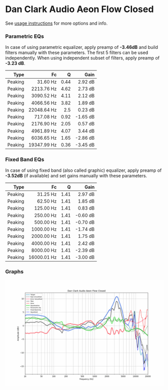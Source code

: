 # Dan Clark Audio Aeon Flow Closed
See [usage instructions](https://github.com/jaakkopasanen/AutoEq#usage) for more options and info.

### Parametric EQs
In case of using parametric equalizer, apply preamp of **-3.46dB** and build filters manually
with these parameters. The first 5 filters can be used independently.
When using independent subset of filters, apply preamp of **-3.23 dB**.

| Type    | Fc          |    Q | Gain     |
|--------:|------------:|-----:|---------:|
| Peaking | 31.60 Hz    | 0.44 | 2.92 dB  |
| Peaking | 2213.76 Hz  | 4.62 | 2.73 dB  |
| Peaking | 3090.52 Hz  | 4.11 | 2.12 dB  |
| Peaking | 4066.56 Hz  | 3.82 | 1.89 dB  |
| Peaking | 22048.64 Hz | 2.5  | 0.23 dB  |
| Peaking | 717.08 Hz   | 0.92 | -1.65 dB |
| Peaking | 2176.90 Hz  | 2.05 | 0.57 dB  |
| Peaking | 4961.89 Hz  | 4.07 | 3.44 dB  |
| Peaking | 6036.65 Hz  | 1.65 | -2.86 dB |
| Peaking | 19347.99 Hz | 0.36 | -3.45 dB |

### Fixed Band EQs
In case of using fixed band (also called graphic) equalizer, apply preamp of **-3.52dB**
(if available) and set gains manually with these parameters.

| Type    | Fc          |    Q | Gain     |
|--------:|------------:|-----:|---------:|
| Peaking | 31.25 Hz    | 1.41 | 2.97 dB  |
| Peaking | 62.50 Hz    | 1.41 | 1.85 dB  |
| Peaking | 125.00 Hz   | 1.41 | 0.83 dB  |
| Peaking | 250.00 Hz   | 1.41 | -0.60 dB |
| Peaking | 500.00 Hz   | 1.41 | -0.70 dB |
| Peaking | 1000.00 Hz  | 1.41 | -1.74 dB |
| Peaking | 2000.00 Hz  | 1.41 | 1.75 dB  |
| Peaking | 4000.00 Hz  | 1.41 | 2.42 dB  |
| Peaking | 8000.00 Hz  | 1.41 | -2.39 dB |
| Peaking | 16000.01 Hz | 1.41 | -3.00 dB |

### Graphs
![](./Dan%20Clark%20Audio%20Aeon%20Flow%20Closed.png)